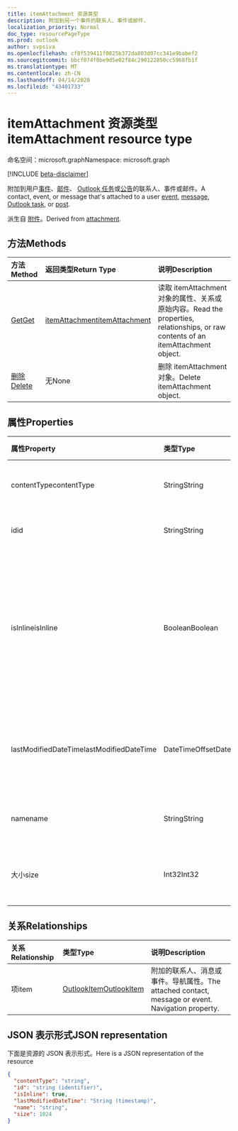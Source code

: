 ```yaml
---
title: itemAttachment 资源类型
description: 附加到另一个事件的联系人、事件或邮件，
localization_priority: Normal
doc_type: resourcePageType
ms.prod: outlook
author: svpsiva
ms.openlocfilehash: cf8f539411f0825b372da803d07cc341e9babef2
ms.sourcegitcommit: bbcf074f0be9d5e02f84c290122850cc5968fb1f
ms.translationtype: MT
ms.contentlocale: zh-CN
ms.lasthandoff: 04/14/2020
ms.locfileid: "43401733"
---
```

# <a name="itemattachment-resource-type"></a><span data-ttu-id="ae29c-103">itemAttachment 资源类型</span><span class="sxs-lookup"><span data-stu-id="ae29c-103">itemAttachment resource type</span></span>

<span data-ttu-id="ae29c-104">命名空间：microsoft.graph</span><span class="sxs-lookup"><span data-stu-id="ae29c-104">Namespace: microsoft.graph</span></span>

[!INCLUDE [beta-disclaimer](../../includes/beta-disclaimer.md)]

<span data-ttu-id="ae29c-105">附加到用户[事件](../resources/event.md)、[邮件](../resources/message.md)、 [Outlook 任务](../resources/outlooktask.md)或[公告](../resources/post.md)的联系人、事件或邮件。</span><span class="sxs-lookup"><span data-stu-id="ae29c-105">A contact, event, or message that's attached to a user [event](../resources/event.md), [message](../resources/message.md), [Outlook task](../resources/outlooktask.md), or [post](../resources/post.md).</span></span>  

<span data-ttu-id="ae29c-106">派生自 [附件](attachment.md)。</span><span class="sxs-lookup"><span data-stu-id="ae29c-106">Derived from [attachment](attachment.md).</span></span>

## <a name="methods"></a><span data-ttu-id="ae29c-107">方法</span><span class="sxs-lookup"><span data-stu-id="ae29c-107">Methods</span></span>

| <span data-ttu-id="ae29c-108">方法</span><span class="sxs-lookup"><span data-stu-id="ae29c-108">Method</span></span>       | <span data-ttu-id="ae29c-109">返回类型</span><span class="sxs-lookup"><span data-stu-id="ae29c-109">Return Type</span></span>  |<span data-ttu-id="ae29c-110">说明</span><span class="sxs-lookup"><span data-stu-id="ae29c-110">Description</span></span>|
|:---------------|:--------|:----------|
|[<span data-ttu-id="ae29c-111">Get</span><span class="sxs-lookup"><span data-stu-id="ae29c-111">Get</span></span>](../api/attachment-get.md) | [<span data-ttu-id="ae29c-112">itemAttachment</span><span class="sxs-lookup"><span data-stu-id="ae29c-112">itemAttachment</span></span>](itemattachment.md) |<span data-ttu-id="ae29c-113">读取 itemAttachment 对象的属性、关系或原始内容。</span><span class="sxs-lookup"><span data-stu-id="ae29c-113">Read the properties, relationships, or raw contents of an itemAttachment object.</span></span>|
|[<span data-ttu-id="ae29c-114">删除</span><span class="sxs-lookup"><span data-stu-id="ae29c-114">Delete</span></span>](../api/attachment-delete.md) | <span data-ttu-id="ae29c-115">无</span><span class="sxs-lookup"><span data-stu-id="ae29c-115">None</span></span> |<span data-ttu-id="ae29c-116">删除 itemAttachment 对象。</span><span class="sxs-lookup"><span data-stu-id="ae29c-116">Delete itemAttachment object.</span></span> |

## <a name="properties"></a><span data-ttu-id="ae29c-117">属性</span><span class="sxs-lookup"><span data-stu-id="ae29c-117">Properties</span></span>
| <span data-ttu-id="ae29c-118">属性</span><span class="sxs-lookup"><span data-stu-id="ae29c-118">Property</span></span>     | <span data-ttu-id="ae29c-119">类型</span><span class="sxs-lookup"><span data-stu-id="ae29c-119">Type</span></span>   |<span data-ttu-id="ae29c-120">说明</span><span class="sxs-lookup"><span data-stu-id="ae29c-120">Description</span></span>|
|:---------------|:--------|:----------|
|<span data-ttu-id="ae29c-121">contentType</span><span class="sxs-lookup"><span data-stu-id="ae29c-121">contentType</span></span>|<span data-ttu-id="ae29c-122">String</span><span class="sxs-lookup"><span data-stu-id="ae29c-122">String</span></span>|<span data-ttu-id="ae29c-123">附件的内容类型。</span><span class="sxs-lookup"><span data-stu-id="ae29c-123">The content type of the attachment.</span></span>|
|<span data-ttu-id="ae29c-124">id</span><span class="sxs-lookup"><span data-stu-id="ae29c-124">id</span></span>|<span data-ttu-id="ae29c-125">String</span><span class="sxs-lookup"><span data-stu-id="ae29c-125">String</span></span>| <span data-ttu-id="ae29c-126">附件 ID。</span><span class="sxs-lookup"><span data-stu-id="ae29c-126">The attachment ID.</span></span>|
|<span data-ttu-id="ae29c-127">isInline</span><span class="sxs-lookup"><span data-stu-id="ae29c-127">isInline</span></span>|<span data-ttu-id="ae29c-128">Boolean</span><span class="sxs-lookup"><span data-stu-id="ae29c-128">Boolean</span></span>|<span data-ttu-id="ae29c-129">如果附件是内联的（例如嵌入到项目正文中的图像），请设置为 true。</span><span class="sxs-lookup"><span data-stu-id="ae29c-129">Set to true if the attachment is inline, such as an embedded image within the body of the item.</span></span>|
|<span data-ttu-id="ae29c-130">lastModifiedDateTime</span><span class="sxs-lookup"><span data-stu-id="ae29c-130">lastModifiedDateTime</span></span>|<span data-ttu-id="ae29c-131">DateTimeOffset</span><span class="sxs-lookup"><span data-stu-id="ae29c-131">DateTimeOffset</span></span>|<span data-ttu-id="ae29c-132">上次修改附件的时间和日期。</span><span class="sxs-lookup"><span data-stu-id="ae29c-132">The last time and date that the attachment was modified.</span></span>|
|<span data-ttu-id="ae29c-133">name</span><span class="sxs-lookup"><span data-stu-id="ae29c-133">name</span></span>|<span data-ttu-id="ae29c-134">String</span><span class="sxs-lookup"><span data-stu-id="ae29c-134">String</span></span>|<span data-ttu-id="ae29c-135">附件的显示名称。</span><span class="sxs-lookup"><span data-stu-id="ae29c-135">The display name of the attachment.</span></span>|
|<span data-ttu-id="ae29c-136">大小</span><span class="sxs-lookup"><span data-stu-id="ae29c-136">size</span></span>|<span data-ttu-id="ae29c-137">Int32</span><span class="sxs-lookup"><span data-stu-id="ae29c-137">Int32</span></span>|<span data-ttu-id="ae29c-138">附件大小，以字节为单位。</span><span class="sxs-lookup"><span data-stu-id="ae29c-138">The size in bytes of the attachment.</span></span>|

## <a name="relationships"></a><span data-ttu-id="ae29c-139">关系</span><span class="sxs-lookup"><span data-stu-id="ae29c-139">Relationships</span></span>
| <span data-ttu-id="ae29c-140">关系</span><span class="sxs-lookup"><span data-stu-id="ae29c-140">Relationship</span></span> | <span data-ttu-id="ae29c-141">类型</span><span class="sxs-lookup"><span data-stu-id="ae29c-141">Type</span></span>   |<span data-ttu-id="ae29c-142">说明</span><span class="sxs-lookup"><span data-stu-id="ae29c-142">Description</span></span>|
|:---------------|:--------|:----------|
|<span data-ttu-id="ae29c-143">项</span><span class="sxs-lookup"><span data-stu-id="ae29c-143">item</span></span>|[<span data-ttu-id="ae29c-144">OutlookItem</span><span class="sxs-lookup"><span data-stu-id="ae29c-144">OutlookItem</span></span>](outlookitem.md)|<span data-ttu-id="ae29c-p101">附加的联系人、消息或事件。导航属性。</span><span class="sxs-lookup"><span data-stu-id="ae29c-p101">The attached contact, message or event. Navigation property.</span></span>|

## <a name="json-representation"></a><span data-ttu-id="ae29c-147">JSON 表示形式</span><span class="sxs-lookup"><span data-stu-id="ae29c-147">JSON representation</span></span>

<span data-ttu-id="ae29c-148">下面是资源的 JSON 表示形式。</span><span class="sxs-lookup"><span data-stu-id="ae29c-148">Here is a JSON representation of the resource</span></span>

<!-- {
  "blockType": "resource",
  "baseType": "microsoft.graph.attachment",
  "keyProperty":"id",
  "optionalProperties": [
    "item"
  ],
  "@odata.type": "microsoft.graph.itemAttachment"
}-->

```json
{
  "contentType": "string",
  "id": "string (identifier)",
  "isInline": true,
  "lastModifiedDateTime": "String (timestamp)",
  "name": "string",
  "size": 1024
}

```
<!-- uuid: 8fcb5dbc-d5aa-4681-8e31-b001d5168d79
2015-10-25 14:57:30 UTC -->
<!--
{
  "type": "#page.annotation",
  "description": "itemAttachment resource",
  "keywords": "",
  "section": "documentation",
  "tocPath": "",
  "suppressions": []
}
-->

